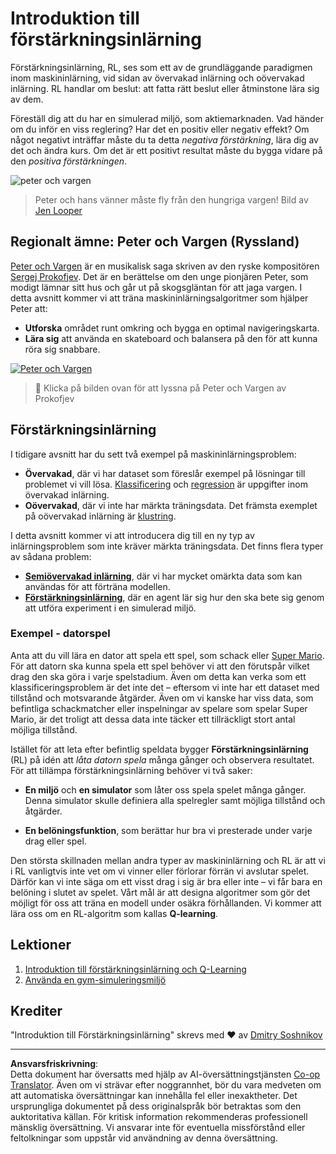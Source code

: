 <!--
CO_OP_TRANSLATOR_METADATA:
{
  "original_hash": "20ca019012b1725de956681d036d8b18",
  "translation_date": "2025-09-05T22:01:26+00:00",
  "source_file": "8-Reinforcement/README.md",
  "language_code": "sv"
}
-->
# Introduktion till förstärkningsinlärning

Förstärkningsinlärning, RL, ses som ett av de grundläggande paradigmen inom maskininlärning, vid sidan av övervakad inlärning och oövervakad inlärning. RL handlar om beslut: att fatta rätt beslut eller åtminstone lära sig av dem.

Föreställ dig att du har en simulerad miljö, som aktiemarknaden. Vad händer om du inför en viss reglering? Har det en positiv eller negativ effekt? Om något negativt inträffar måste du ta detta _negativa förstärkning_, lära dig av det och ändra kurs. Om det är ett positivt resultat måste du bygga vidare på den _positiva förstärkningen_.

![peter och vargen](../../../8-Reinforcement/images/peter.png)

> Peter och hans vänner måste fly från den hungriga vargen! Bild av [Jen Looper](https://twitter.com/jenlooper)

## Regionalt ämne: Peter och Vargen (Ryssland)

[Peter och Vargen](https://en.wikipedia.org/wiki/Peter_and_the_Wolf) är en musikalisk saga skriven av den ryske kompositören [Sergej Prokofjev](https://en.wikipedia.org/wiki/Sergei_Prokofiev). Det är en berättelse om den unge pionjären Peter, som modigt lämnar sitt hus och går ut på skogsgläntan för att jaga vargen. I detta avsnitt kommer vi att träna maskininlärningsalgoritmer som hjälper Peter att:

- **Utforska** området runt omkring och bygga en optimal navigeringskarta.
- **Lära sig** att använda en skateboard och balansera på den för att kunna röra sig snabbare.

[![Peter och Vargen](https://img.youtube.com/vi/Fmi5zHg4QSM/0.jpg)](https://www.youtube.com/watch?v=Fmi5zHg4QSM)

> 🎥 Klicka på bilden ovan för att lyssna på Peter och Vargen av Prokofjev

## Förstärkningsinlärning

I tidigare avsnitt har du sett två exempel på maskininlärningsproblem:

- **Övervakad**, där vi har dataset som föreslår exempel på lösningar till problemet vi vill lösa. [Klassificering](../4-Classification/README.md) och [regression](../2-Regression/README.md) är uppgifter inom övervakad inlärning.
- **Oövervakad**, där vi inte har märkta träningsdata. Det främsta exemplet på oövervakad inlärning är [klustring](../5-Clustering/README.md).

I detta avsnitt kommer vi att introducera dig till en ny typ av inlärningsproblem som inte kräver märkta träningsdata. Det finns flera typer av sådana problem:

- **[Semiövervakad inlärning](https://wikipedia.org/wiki/Semi-supervised_learning)**, där vi har mycket omärkta data som kan användas för att förträna modellen.
- **[Förstärkningsinlärning](https://wikipedia.org/wiki/Reinforcement_learning)**, där en agent lär sig hur den ska bete sig genom att utföra experiment i en simulerad miljö.

### Exempel - datorspel

Anta att du vill lära en dator att spela ett spel, som schack eller [Super Mario](https://wikipedia.org/wiki/Super_Mario). För att datorn ska kunna spela ett spel behöver vi att den förutspår vilket drag den ska göra i varje spelstadium. Även om detta kan verka som ett klassificeringsproblem är det inte det – eftersom vi inte har ett dataset med tillstånd och motsvarande åtgärder. Även om vi kanske har viss data, som befintliga schackmatcher eller inspelningar av spelare som spelar Super Mario, är det troligt att dessa data inte täcker ett tillräckligt stort antal möjliga tillstånd.

Istället för att leta efter befintlig speldata bygger **Förstärkningsinlärning** (RL) på idén att *låta datorn spela* många gånger och observera resultatet. För att tillämpa förstärkningsinlärning behöver vi två saker:

- **En miljö** och **en simulator** som låter oss spela spelet många gånger. Denna simulator skulle definiera alla spelregler samt möjliga tillstånd och åtgärder.

- **En belöningsfunktion**, som berättar hur bra vi presterade under varje drag eller spel.

Den största skillnaden mellan andra typer av maskininlärning och RL är att vi i RL vanligtvis inte vet om vi vinner eller förlorar förrän vi avslutar spelet. Därför kan vi inte säga om ett visst drag i sig är bra eller inte – vi får bara en belöning i slutet av spelet. Vårt mål är att designa algoritmer som gör det möjligt för oss att träna en modell under osäkra förhållanden. Vi kommer att lära oss om en RL-algoritm som kallas **Q-learning**.

## Lektioner

1. [Introduktion till förstärkningsinlärning och Q-Learning](1-QLearning/README.md)
2. [Använda en gym-simuleringsmiljö](2-Gym/README.md)

## Krediter

"Introduktion till Förstärkningsinlärning" skrevs med ♥️ av [Dmitry Soshnikov](http://soshnikov.com)

---

**Ansvarsfriskrivning**:  
Detta dokument har översatts med hjälp av AI-översättningstjänsten [Co-op Translator](https://github.com/Azure/co-op-translator). Även om vi strävar efter noggrannhet, bör du vara medveten om att automatiska översättningar kan innehålla fel eller inexaktheter. Det ursprungliga dokumentet på dess originalspråk bör betraktas som den auktoritativa källan. För kritisk information rekommenderas professionell mänsklig översättning. Vi ansvarar inte för eventuella missförstånd eller feltolkningar som uppstår vid användning av denna översättning.